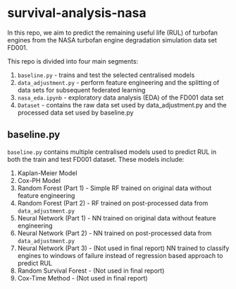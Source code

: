 # survival-analysis-nasa
In this repo, we aim to predict the remaining useful life (RUL) of turbofan engines from the NASA turbofan engine
degradation simulation data set FD001.

This repo is divided into four main segments:
1. `baseline.py` - trains and test the selected centralised models
2. `data_adjustment.py` - perform feature engineering and the splitting of data sets for subsequent federated learning
3. `nasa_eda.ipynb` - exploratory data analysis (EDA) of the FD001 data set
4. `Dataset` - contains the raw data set used by data_adjustment.py and the processed data set used by baseline.py

## baseline.py
`baseline.py` contains multiple centralised models used to predict RUL in both the train and test FD001 dataset. These models include:

1. Kaplan-Meier Model
2. Cox-PH Model
3. Random Forest (Part 1) - Simple RF trained on original data without feature engineering
4. Random Forest (Part 2) - RF trained on post-processed data from `data_adjustment.py`
5. Neural Network (Part 1) - NN trained on original data without feature engineering
6. Neural Network (Part 2) - NN trained on post-processed data from `data_adjustment.py`
7. Neural Network (Part 3) - (Not used in final report) NN trained to classify engines to windows of failure instead of regression based approach to predict RUL
8. Random Survival Forest - (Not used in final report)
9. Cox-Time Method - (Not used in final report)


